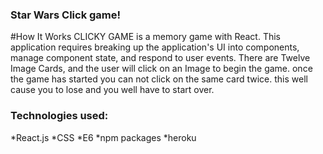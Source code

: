 ### Star Wars Click game!

#How It Works
CLICKY GAME is a memory game with React. This application requires breaking up the application's UI into components, manage component state, and respond to user events. There are Twelve Image Cards, and the user will click on an Image to begin the game. once the game has started you can not click on the same card twice. this well cause you to lose and you well have to start over.

### Technologies used:
*React.js
*CSS
*E6
*npm packages 
*heroku

###
